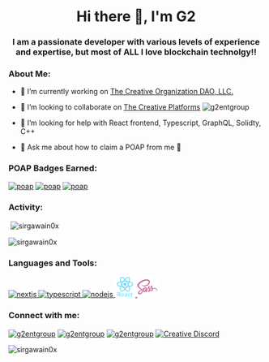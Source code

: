 <h1 align="center">Hi there 👋, I'm G2</h1>
<h3Full-Stack Web3 Developer 👨🏽‍💻 + Founder/CEO of Creative Organization DAO LLC 🏢 = Blockchain Innovator 💡</h3>
<h3 align="center">I am a passionate developer with various levels of experience and expertise, but most of ALL I love blockchain technolgy!!</h3>

<h3 align="left">About Me:</h3>

- 🔭 I’m currently working on [The Creative Organization DAO, LLC.](https://blog.creativeplatform.xyz) 

- 👯 I’m looking to collaborate on [The Creative Platforms](https://github.com/creativeplatform) <img src="https://komarev.com/ghpvc/?username=g2entgroup&label=Our%20%E2%9D%A4%20Count&color=e50068&style=flat" alt="g2entgroup" />

- 🤔 I’m looking for help with React frontend, Typescript, GraphQL, Solidty, C++

- 💬 Ask me about how to claim a POAP from me 🏅

<h3 align="left">POAP Badges Earned:</h3>

<p>
  <a href="https://www.gitpoap.io/gp/667"><img src="https://assets.poap.xyz/gitpoap3a-2021-snapshot-strategies-contributor-2022-logo-1668628366416.png"  alt="poap" height="150" width="150"></a>  <a href="https://www.gitpoap.io/gp/668"><img src="https://assets.poap.xyz/gitpoap3a-2022-snapshot-strategies-contributor-2022-logo-1668628369563.png"  alt="poap" height="150" width="150"></a>  <a href="https://www.gitpoap.io/gp/938"><img src="https://assets.poap.xyz/early-adopter-first-12c000-gitpoap-holders-2023-logo-1673407556271.png"  alt="poap" height="150" width="150">
  </a>  
</p>

<h3 align="left">Activity:</h3>
<p>&nbsp;<img align="center" src="https://github-readme-stats.vercel.app/api?username=sirgawain0x&show_icons=true&theme=synthwave&title_color=ffffff&text_color=2661a7&bg_color=e50068&hide_border=true&locale=en" alt="sirgawain0x" /></p>

<p><img align="center" src="https://github-readme-streak-stats.herokuapp.com/?user=sirgawain0x&" alt="sirgawain0x" /></p>

<h3 align="left">Languages and Tools:</h3>
<p align="left"> 
  <a href="https://www.nextjs.org" target="_blank"> <img src="https://cdn.jsdelivr.net/gh/devicons/devicon/icons/nextjs/nextjs-original-wordmark.svg" alt="nextjs" width="40" height="40"/>
  </a> 
  <a href="https://www.typescriptlang.org/" target="_blank"> <img src="https://cdn.jsdelivr.net/gh/devicons/devicon/icons/typescript/typescript-plain.svg" alt="typescript" width="40" height="40"/>
  </a> 
  <a href="https://www.nodejs.org" target="_blank"> <img src="https://cdn.jsdelivr.net/gh/devicons/devicon/icons/nodejs/nodejs-original-wordmark.svg" alt="nodejs" width="40" height="40"/>
  </a> 
  <a href="https://reactjs.org/" target="_blank"> <img src="https://raw.githubusercontent.com/devicons/devicon/master/icons/react/react-original-wordmark.svg" alt="react" width="40" height="40"/> </a> <a href="https://sass-lang.com" target="_blank"> <img src="https://raw.githubusercontent.com/devicons/devicon/master/icons/sass/sass-original.svg" alt="sass" width="40" height="40"/>
  </a>
</p>

<h3 align="left">Connect with me:</h3>
<p align="left">
<a href="https://twitter.com/sirgawainnft" target="blank"><img align="center" src="https://cdn.jsdelivr.net/npm/simple-icons@3.0.1/icons/twitter.svg" alt="g2entgroup" height="30" width="40" /></a>
<a href="https://www.linkedin.com/in/gawain-bracy-ii-21a765143/" target="blank"><img align="center" src="https://cdn.jsdelivr.net/npm/simple-icons@3.0.1/icons/linkedin.svg" alt="g2entgroup" height="30" width="40" /></a>
<a href="https://instagram.com/creativecrtv" target="blank"><img align="center" src="https://cdn.jsdelivr.net/npm/simple-icons@3.0.1/icons/instagram.svg" alt="g2entgroup" height="30" width="40" /></a>
<a href="https://discord.gg/5GeeZykgm4" target="blank"><img align="center" src="https://cdn.jsdelivr.net/npm/simple-icons@3.0.1/icons/discord.svg" alt="Creative Discord" height="30" width="40" /></a>
</p>

![sirgawain0x](https://hit.yhype.me/github/profile?user_id=1490181)
